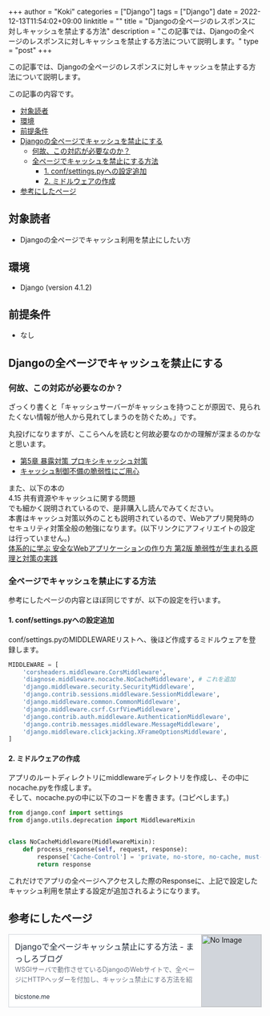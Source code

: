 +++
author = "Koki"
categories = ["Django"]
tags = ["Django"]
date = 2022-12-13T11:54:02+09:00
linktitle = ""
title = "Djangoの全ページのレスポンスに対しキャッシュを禁止する方法"
description = "この記事では、Djangoの全ページのレスポンスに対しキャッシュを禁止する方法について説明します。"
type = "post"
+++

この記事では、Djangoの全ページのレスポンスに対しキャッシュを禁止する方法について説明します。

この記事の内容です。
<!-- START doctoc generated TOC please keep comment here to allow auto update -->
<!-- DON'T EDIT THIS SECTION, INSTEAD RE-RUN doctoc TO UPDATE -->


- <font color="#1111cc">[対象読者](#%E5%AF%BE%E8%B1%A1%E8%AA%AD%E8%80%85)</font>
- <font color="#1111cc">[環境](#%E7%92%B0%E5%A2%83)</font>
- <font color="#1111cc">[前提条件](#%E5%89%8D%E6%8F%90%E6%9D%A1%E4%BB%B6)</font>
- <font color="#1111cc">[Djangoの全ページでキャッシュを禁止にする](#django%E3%81%AE%E5%85%A8%E3%83%9A%E3%83%BC%E3%82%B8%E3%81%A7%E3%82%AD%E3%83%A3%E3%83%83%E3%82%B7%E3%83%A5%E3%82%92%E7%A6%81%E6%AD%A2%E3%81%AB%E3%81%99%E3%82%8B)</font>
  - <font color="#1111cc">[何故、この対応が必要なのか？](#%E4%BD%95%E6%95%85%E3%81%93%E3%81%AE%E5%AF%BE%E5%BF%9C%E3%81%8C%E5%BF%85%E8%A6%81%E3%81%AA%E3%81%AE%E3%81%8B)</font>
  - <font color="#1111cc">[全ページでキャッシュを禁止にする方法](#%E5%85%A8%E3%83%9A%E3%83%BC%E3%82%B8%E3%81%A7%E3%82%AD%E3%83%A3%E3%83%83%E3%82%B7%E3%83%A5%E3%82%92%E7%A6%81%E6%AD%A2%E3%81%AB%E3%81%99%E3%82%8B%E6%96%B9%E6%B3%95)</font>
    - <font color="#1111cc">[1. conf/settings.pyへの設定追加](#1-confsettingspy%E3%81%B8%E3%81%AE%E8%A8%AD%E5%AE%9A%E8%BF%BD%E5%8A%A0)</font>
    - <font color="#1111cc">[2. ミドルウェアの作成](#2-%E3%83%9F%E3%83%89%E3%83%AB%E3%82%A6%E3%82%A7%E3%82%A2%E3%81%AE%E4%BD%9C%E6%88%90)</font>
- <font color="#1111cc">[参考にしたページ](#%E5%8F%82%E8%80%83%E3%81%AB%E3%81%97%E3%81%9F%E3%83%9A%E3%83%BC%E3%82%B8)</font>

<!-- END doctoc generated TOC please keep comment here to allow auto update -->


## 対象読者

- Djangoの全ページでキャッシュ利用を禁止にしたい方


## 環境

- Django (version 4.1.2)


## 前提条件

- なし


## Djangoの全ページでキャッシュを禁止にする

### 何故、この対応が必要なのか？

ざっくり書くと「キャッシュサーバーがキャッシュを持つことが原因で、見られたくない情報が他人から見れてしまうのを防ぐため。」です。

丸投げになりますが、ここらへんを読むと何故必要なのかの理解が深まるのかなと思います。  

- <font color="#1111cc"><a href="https://www.ipa.go.jp/security/awareness/vendor/programmingv2/contents/405.html" target="_blank">第5章 暴露対策 プロキシキャッシュ対策</a></font>
- <font color="#1111cc"><a href="https://blog.tokumaru.org/2015/03/blog-post_27.html" target="_blank">キャッシュ制御不備の脆弱性にご用心</a></font>

また、以下の本の  
4.15 共有資源やキャッシュに関する問題  
でも細かく説明されているので、是非購入し読んでみてください。  
本書はキャッシュ対策以外のことも説明されているので、Webアプリ開発時のセキュリティ対策全般の勉強になります。(以下リンクにアフィリエイトの設定は行っていません。)  
<font color="#1111cc"><a href="https://www.amazon.co.jp/%E4%BD%93%E7%B3%BB%E7%9A%84%E3%81%AB%E5%AD%A6%E3%81%B6-%E5%AE%89%E5%85%A8%E3%81%AAWeb%E3%82%A2%E3%83%97%E3%83%AA%E3%82%B1%E3%83%BC%E3%82%B7%E3%83%A7%E3%83%B3%E3%81%AE%E4%BD%9C%E3%82%8A%E6%96%B9-%E7%AC%AC2%E7%89%88-%E8%84%86%E5%BC%B1%E6%80%A7%E3%81%8C%E7%94%9F%E3%81%BE%E3%82%8C%E3%82%8B%E5%8E%9F%E7%90%86%E3%81%A8%E5%AF%BE%E7%AD%96%E3%81%AE%E5%AE%9F%E8%B7%B5-%E5%BE%B3%E4%B8%B8/dp/4797393165" target="_blank">体系的に学ぶ 安全なWebアプリケーションの作り方 第2版 脆弱性が生まれる原理と対策の実践</a></font>


### 全ページでキャッシュを禁止にする方法

参考にしたページの内容とほぼ同じですが、以下の設定を行います。  

#### 1. conf/settings.pyへの設定追加

conf/settings.pyのMIDDLEWAREリストへ、後ほど作成するミドルウェアを登録します。

```python
MIDDLEWARE = [
    'corsheaders.middleware.CorsMiddleware',
    'diagnose.middleware.nocache.NoCacheMiddleware', # これを追加
    'django.middleware.security.SecurityMiddleware',
    'django.contrib.sessions.middleware.SessionMiddleware',
    'django.middleware.common.CommonMiddleware',
    'django.middleware.csrf.CsrfViewMiddleware',
    'django.contrib.auth.middleware.AuthenticationMiddleware',
    'django.contrib.messages.middleware.MessageMiddleware',
    'django.middleware.clickjacking.XFrameOptionsMiddleware',
]
```

#### 2. ミドルウェアの作成

アプリのルートディレクトリにmiddlewareディレクトリを作成し、その中にnocache.pyを作成します。  
そして、nocache.pyの中に以下のコードを書きます。(コピペします。)  
```python
from django.conf import settings
from django.utils.deprecation import MiddlewareMixin


class NoCacheMiddleware(MiddlewareMixin):
    def process_response(self, request, response):
        response['Cache-Control'] = 'private, no-store, no-cache, must-revalidate'
        return response
```

これだけでアプリの全ページへアクセスした際のResponseに、上記で設定したキャッシュ利用を禁止する設定が追加されるようになります。  

## 参考にしたページ

<a href="https://bicstone.me/django-nocache" target="_blank" rel="noopener noreferrer" style="all: unset; cursor: pointer;" >
<div style="width: 100%; max-width: 36rem; height: 9rem; border-width: 1px; border-style: solid; border-color: rgb(209, 213, 219); display: flex; background-color: rgb(255, 255, 255);" onMouseOut="this.style.background='rgb(255, 255, 255)'" onMouseOver="this.style.background='rgb(243, 244, 246)'">
  <div style="padding: 0.75rem; width: 75%; display: flex; flex-direction: column; justify-content: space-between;">
    <div>
      <div style="color: rgb(31, 41, 55); font-size: 1.0rem; line-height: 1.5rem; max-height: 3.0rem; overflow: hidden;">Djangoで全ページキャッシュ禁止にする方法 - まっしろブログ</div>
      <div style="font-size: 0.8rem; line-height: 1.25rem; max-height: 2.5rem; color: rgb(107, 114, 128); overflow: hidden; text-overflow: ellipsis;">WSGIサーバで動作させているDjangoのWebサイトで、全ページにHTTPヘッダーを付加し、キャッシュ禁止にする方法を紹介します。</div>
    </div>
    <div style="font-size: 0.75rem; line-height: 1rem; color: rgb(31, 41, 55);">bicstone.me</div>
  </div>
  <div style="border-left-width: 1px; width: 25%;">
    <img src=https://bicstone.me/ogp/django-nocache.png alt="No Image" style="object-fit: cover; width: 100%; height: 100%; background-color: rgb(209, 213, 219);" loading="lazy" />
  </div>
</div></a>

